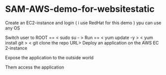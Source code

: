 # SAM-AWS-demo-for-websitestatic


Create an EC2-instance  and login    ( i use RedHat  for this demo ) ypu can use any OS

Switch user to ROOT ==  <  sudo su  - >
Run  ==  <  yum  update -y  >
         <  yum  install git >
         < git clone  the repo URL>
Deploy an application on the AWS EC 2-instance

Expose the application to the outside world

Them access the application 
